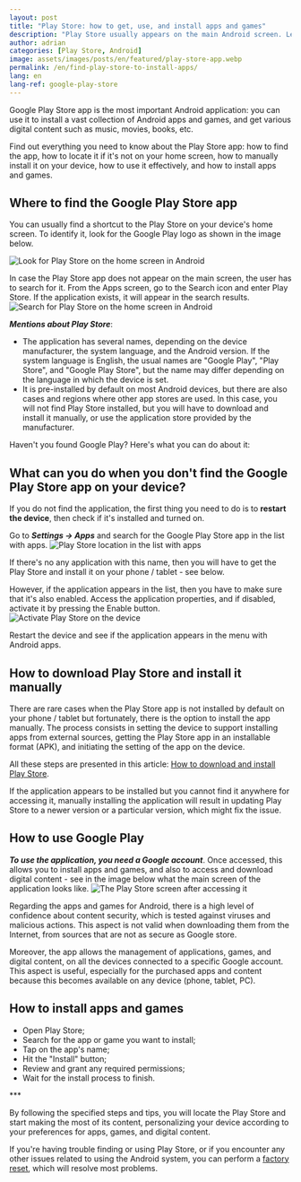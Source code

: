 ```yaml
---
layout: post
title: "Play Store: how to get, use, and install apps and games"
description: "Play Store usually appears on the main Android screen. Learn how to locate it if you can't find it, how to use it, and how to install apps and games"
author: adrian
categories: [Play Store, Android]
image: assets/images/posts/en/featured/play-store-app.webp
permalink: /en/find-play-store-to-install-apps/
lang: en
lang-ref: google-play-store
---
```


Google Play Store app is the most important Android application: you can use it to install a vast collection of Android apps and games, and get various digital content such as music, movies, books, etc.

Find out everything you need to know about the Play Store app: how to find the app, how to locate it if it's not on your home screen, how to manually install it on your device, how to use it effectively, and how to install apps and games.

## Where to find the Google Play Store app

You can usually find a shortcut to the Play Store on your device's home screen. To identify it, look for the Google Play logo as shown in the image below.

<img alt="Look for Play Store on the home screen in Android" title="Look for Play Store on the home screen in Android" loading="lazy" class="article-image medium-width-img" src="{{site.baseurl}}/assets/images/posts/{{page.lang}}/play-store-app/play-store-on-the-main-screen.webp">

In case the Play Store app does not appear on the main screen, the user has to search for it. From the Apps screen, go to the Search icon and enter Play Store. If the application exists, it will appear in the search results.
<img alt="Search for Play Store on the home screen in Android" title="Search for Play Store on the home screen in Android" loading="lazy" class="article-image medium-width-img" src="{{site.baseurl}}/assets/images/posts/{{page.lang}}/play-store-app/search-play-store-main-screen.webp">

***Mentions about Play Store***:
- The application has several names, depending on the device manufacturer, the system language, and the Android version. If the system language is English, the usual names are "Google Play", "Play Store", and "Google Play Store", but the name may differ depending on the language in which the device is set.
- It is pre-installed by default on most Android devices, but there are also cases and regions where other app stores are used. In this case, you will not find Play Store installed, but you will have to download and install it manually, or use the application store provided by the manufacturer.

Haven't you found Google Play? Here's what you can do about it:

## What can you do when you don't find the Google Play Store app on your device?

If you do not find the application, the first thing you need to do is to **restart the device**, then check if it's installed and turned on.

Go to ***Settings → Apps*** and search for the Google Play Store app in the list with apps.
<img alt="Play Store location in the list with apps" title="Play Store location in the list with apps" loading="lazy" class="article-image large-width-img" src="{{site.baseurl}}/assets/images/posts/{{page.lang}}/play-store-app/play-store-in-apps-list.webp">

If there's no any application with this name, then you will have to get the Play Store and install it on your phone / tablet - see below.

However, if the application appears in the list, then you have to make sure that it's also enabled. Access the application properties, and if disabled, activate it by pressing the Enable button.
<img alt="Activate Play Store on the device" title="Activate Play Store on the device" loading="lazy" class="article-image medium-width-img" src="{{site.baseurl}}/assets/images/posts/{{page.lang}}/play-store-app/activate-play-store-app.webp">

Restart the device and see if the application appears in the menu with Android apps.

## How to download Play Store and install it manually

There are rare cases when the Play Store app is not installed by default on your phone / tablet but fortunately, there is the option to install the app manually. The process consists in setting the device to support installing apps from external sources, getting the Play Store app in an installable format (APK), and initiating the setting of the app on the device.

All these steps are presented in this article: [How to download and install Play Store]({{site.baseurl}}/en/download-and-install-play-store/).

If the application appears to be installed but you cannot find it anywhere for accessing it, manually installing the application will result in updating Play Store to a newer version or a particular version, which might fix the issue.

## How to use Google Play

***To use the application, you need a Google account***. Once accessed, this allows you to install apps and games, and also to access and download digital content - see in the image below what the main screen of the application looks like.
<img alt="The Play Store screen after accessing it" title="The Play Store screen after accessing it" loading="lazy" class="article-image medium-width-img" src="{{site.baseurl}}/assets/images/posts/{{page.lang}}/play-store-app/play-store-main-screen.webp">

Regarding the apps and games for Android, there is a high level of confidence about content security, which is tested against viruses and malicious actions. This aspect is not valid when downloading them from the Internet, from sources that are not as secure as Google store.

Moreover, the app allows the management of applications, games, and digital content, on all the devices connected to a specific Google account. This aspect is useful, especially for the purchased apps and content because this becomes available on any device (phone, tablet, PC).

## How to install apps and games

- Open Play Store;
- Search for the app or game you want to install;
- Tap on the app's name;
- Hit the "Install" button;
- Review and grant any required permissions;
- Wait for the install process to finish.

<div class="post-bottom-stars">***</div>

By following the specified steps and tips, you will locate the Play Store and start making the most of its content, personalizing your device according to your preferences for apps, games, and digital content.

If you're having trouble finding or using Play Store, or if you encounter any other issues related to using the Android system, you can perform a [factory reset]({{site.baseurl}}/en/reset-android-to-factory-settings), which will resolve most problems.